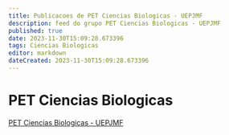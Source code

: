 ```yaml
---
title: Publicacoes de PET Ciencias Biologicas - UEPJMF 
description: feed do grupo PET Ciencias Biologicas - UEPJMF
published: true
date: 2023-11-30T15:09:28.673396
tags: Ciencias Biologicas
editor: markdown
dateCreated: 2023-11-30T15:09:28.673396
---
```


# PET Ciencias Biologicas
[PET Ciencias Biologicas - UEPJMF](/grupo/258PETCienciasBiologicasUEPJMF.md)